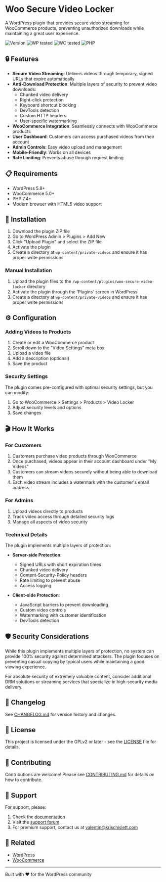 # Woo Secure Video Locker

A WordPress plugin that provides secure video streaming for WooCommerce products, preventing unauthorized downloads while maintaining a great user experience.

![Version](https://img.shields.io/badge/version-1.0.0-blue.svg)
![WP tested](https://img.shields.io/badge/WordPress-5.8+-green.svg)
![WC tested](https://img.shields.io/badge/WooCommerce-5.0+-purple.svg)
![PHP](https://img.shields.io/badge/PHP-7.4+-orange.svg)

## 🔒 Features

- **Secure Video Streaming**: Delivers videos through temporary, signed URLs that expire automatically
- **Anti-Download Protection**: Multiple layers of security to prevent video downloads:
  - Chunked video delivery
  - Right-click protection
  - Keyboard shortcut blocking
  - DevTools detection
  - Custom HTTP headers
  - User-specific watermarking
- **WooCommerce Integration**: Seamlessly connects with WooCommerce products
- **User Dashboard**: Customers can access purchased videos from their account
- **Admin Controls**: Easy video upload and management
- **Mobile-Friendly**: Works on all devices
- **Rate Limiting**: Prevents abuse through request limiting

## 📋 Requirements

- WordPress 5.8+
- WooCommerce 5.0+
- PHP 7.4+
- Modern browser with HTML5 video support

## 🚀 Installation

1. Download the plugin ZIP file
2. Go to WordPress Admin > Plugins > Add New
3. Click "Upload Plugin" and select the ZIP file
4. Activate the plugin
5. Create a directory at `wp-content/private-videos` and ensure it has proper write permissions

### Manual Installation

1. Upload the plugin files to the `/wp-content/plugins/woo-secure-video-locker` directory
2. Activate the plugin through the 'Plugins' screen in WordPress
3. Create a directory at `wp-content/private-videos` and ensure it has proper write permissions

## ⚙️ Configuration

### Adding Videos to Products

1. Create or edit a WooCommerce product
2. Scroll down to the "Video Settings" meta box
3. Upload a video file
4. Add a description (optional)
5. Save the product

### Security Settings

The plugin comes pre-configured with optimal security settings, but you can modify:

1. Go to WooCommerce > Settings > Products > Video Locker
2. Adjust security levels and options
3. Save changes

## 🎬 How It Works

### For Customers

1. Customers purchase video products through WooCommerce
2. Once purchased, videos appear in their account dashboard under "My Videos"
3. Customers can stream videos securely without being able to download them
4. Each video stream includes a watermark with the customer's email address

### For Admins

1. Upload videos directly to products
2. Track video access through detailed security logs
3. Manage all aspects of video security

### Technical Details

The plugin implements multiple layers of protection:

- **Server-side Protection**:
  - Signed URLs with short expiration times
  - Chunked video delivery
  - Content-Security-Policy headers
  - Rate limiting to prevent abuse
  - Access logging

- **Client-side Protection**:
  - JavaScript barriers to prevent downloading
  - Custom video controls
  - Watermarking with customer identification
  - DevTools detection

## 🛡️ Security Considerations

While this plugin implements multiple layers of protection, no system can provide 100% security against determined attackers. The plugin focuses on preventing casual copying by typical users while maintaining a good viewing experience.

For absolute security of extremely valuable content, consider additional DRM solutions or streaming services that specialize in high-security media delivery.

## 📝 Changelog

See [CHANGELOG.md](CHANGELOG.md) for version history and changes.

## 📜 License

This project is licensed under the GPLv2 or later - see the [LICENSE](LICENSE) file for details.

## 👥 Contributing

Contributions are welcome! Please see [CONTRIBUTING.md](CONTRIBUTING.md) for details on how to contribute.

## 🤝 Support

For support, please:

1. Check the [documentation](https://krischislett.com/woo-secure-video-locker-docs)
2. Visit the [support forum](https://wordpress.org/support/plugin/woo-secure-video-locker/)
3. For premium support, contact us at valentin@krischislett.com

## 🔗 Related

- [WordPress](https://wordpress.org/)
- [WooCommerce](https://woocommerce.com/)

---

Built with ❤️ for the WordPress community 
